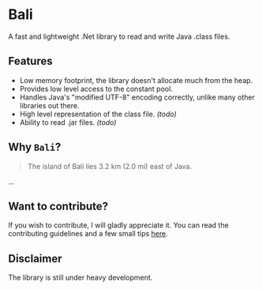 Bali
====

A fast and lightweight .Net library to read and write Java .class files.

Features
--------

- Low memory footprint, the library doesn't allocate much from the heap.
- Provides low level access to the constant pool.
- Handles Java's "modified UTF-8" encoding correctly, unlike many other libraries out there.
- High level representation of the class file. *(todo)*
- Ability to read .jar files. *(todo)*

Why `Bali`?
-----------

> The island of Bali lies 3.2 km (2.0 mi) east of Java.

...

Want to contribute?
-------------------

If you wish to contribute, I will gladly appreciate it. You can read the contributing guidelines and a few small tips [here](CONTRIBUTING.md).

Disclaimer
----------

The library is still under heavy development.
